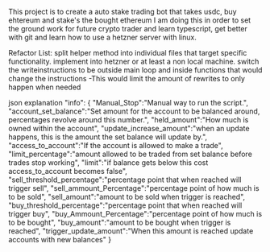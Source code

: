 This project is to create a auto stake trading bot that takes usdc, buy ehtereum and stake's the bought ethereum
I am doing this in order to set the ground work for future crypto trader and learn typescript, get better with git and
learn how to use a hetzner server with linux.


Refactor List:
    split helper method into individual files that target specific functionality.
    implement into hetzner or at least a non local machine.
    switch the writeinstructions to be outside main loop and inside functions that would change the instructions
        -This would limit the amount of rewrites to only happen when needed

json explanation
    "info":
    {
    "Manual_Stop":"Manual way to run the script.",
    "account_set_balance":"Set amount for the account to be balanced around, percentages revolve around this number.",
    "held_amount":"How much is owned within the account",
    "update_increase_amount":"when an update happens, this is the amount the set balance will update by.",
    "access_to_account":"If the account is allowed to make a trade",
    "limit_percentage":"amount allowed to be traded from set balance before trades stop working",
    "limit":"if balance gets below this cost access_to_account becomes false",
    "sell_threshold_percentage":"percentage point that when reached will trigger sell",
    "sell_ammount_Percentage":"percentage point of how much is to be sold",
    "sell_amount":"amount to be sold when trigger is reached",
    "buy_threshold_percentage":"percentage point that when reached will trigger buy",
    "buy_Ammount_Percentage":"percentage point of how much is to be bought",
    "buy_amount":"amount to be bought when trigger is reached",
    "trigger_update_amount":"When this amount is reached update accounts with new balances"
    }